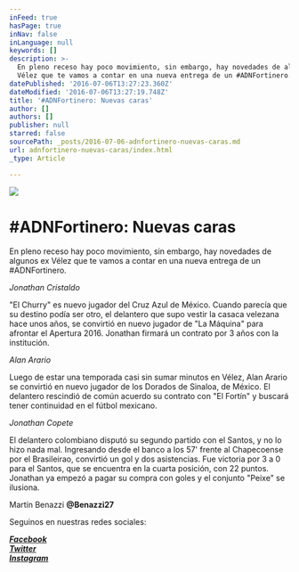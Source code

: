 ```yaml
---
inFeed: true
hasPage: true
inNav: false
inLanguage: null
keywords: []
description: >-
  En pleno receso hay poco movimiento, sin embargo, hay novedades de algunos ex
  Vélez que te vamos a contar en una nueva entrega de un #ADNFortinero. 
datePublished: '2016-07-06T13:27:23.360Z'
dateModified: '2016-07-06T13:27:19.748Z'
title: '#ADNFortinero: Nuevas caras'
author: []
authors: []
publisher: null
starred: false
sourcePath: _posts/2016-07-06-adnfortinero-nuevas-caras.md
url: adnfortinero-nuevas-caras/index.html
_type: Article

---
```

![](https://the-grid-user-content.s3-us-west-2.amazonaws.com/ea764670-d328-4ecf-82f4-ef3496b51a3b.jpg)

# \#ADNFortinero: Nuevas caras

En pleno receso hay poco movimiento, sin embargo, hay novedades de algunos ex Vélez que te vamos a contar en una nueva entrega de un \#ADNFortinero. 

_Jonathan Cristaldo_

"El Churry" es nuevo jugador del Cruz Azul de México. Cuando parecía que su destino podía ser otro, el delantero que supo vestir la casaca velezana hace unos años, se convirtió en nuevo jugador de "La Máquina" para afrontar el Apertura 2016\. Jonathan firmará un contrato por 3 años con la institución.

_Alan Arario_

Luego de estar una temporada casi sin sumar minutos en Vélez, Alan Arario se convirtió en nuevo jugador de los Dorados de Sinaloa, de México. El delantero rescindió de común acuerdo su contrato con "El Fortín" y buscará tener continuidad en el fútbol mexicano.

_Jonathan Copete_

El delantero colombiano disputó su segundo partido con el Santos, y no lo hizo nada mal. Ingresando desde el banco a los 57' frente al Chapecoense por el Brasileirao, convirtió un gol y dos asistencias. Fue victoria por 3 a 0 para el Santos, que se encuentra en la cuarta posición, con 22 puntos. Jonathan ya empezó a pagar su compra con goles y el conjunto "Peixe" se ilusiona.

Martín Benazzi **@Benazzi27**

Seguinos en nuestras redes sociales:

_**[Facebook][0]**_  
_**[Twitter][1]**_  
_**[Instagram][2]**_

[0]: https://www.facebook.com/pasionfortineraoficial/
[1]: https://twitter.com/PasionFortinera
[2]: https://www.instagram.com/pasionfortinera/
